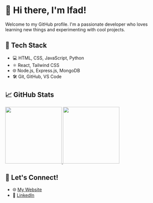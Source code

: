 # 👋 Hi there, I'm Ifad!

Welcome to my GitHub profile. I'm a passionate developer who loves learning new things and experimenting with cool projects.

## 🚀 Tech Stack

- 💻 HTML, CSS, JavaScript, Python  
- ⚛️ React, Tailwind CSS  
- 🌐 Node.js, Express.js, MongoDB  
- 🛠️ Git, GitHub, VS Code

## 📈 GitHub Stats

<p align="left">
<a href="https://github.com/Dhlih">
  <img height="180em" src="https://github-readme-stats-eight-theta.vercel.app/api?username=Dhlih&show_icons=true&theme=algolia&include_all_commits=true&count_private=true"/>
  <img height="180em" src="https://github-readme-stats-eight-theta.vercel.app/api/top-langs/?username=Dhlih&layout=compact&theme=algolia"/>
</a>
</p>

## 🔗 Let's Connect!

- 🌐 [My Website](https://ifadyusuf.vercel.app)  
- 💼 [LinkedIn](https://www.linkedin.com/in/yusuf-fadhlih-firmansyah)



